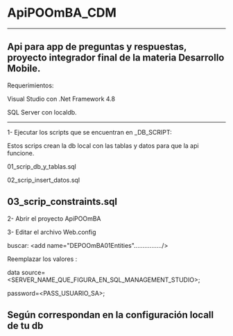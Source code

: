 # ApiPOOmBA_CDM
-----------------------------------------------------------------------------------------------------
Api para app de preguntas y respuestas, proyecto integrador final de la materia Desarrollo Mobile.
-----------------------------------------------------------------------------------------------------
Requerimientos: 

Visual Studio con .Net Framework 4.8

SQL Server con localdb.

-----------------------------------------------------------------------------------------------------
1- Ejecutar los scripts que se encuentran en _DB_SCRIPT:

Estos scrips crean la db local con las tablas y datos para que la api funcione.

01_scrip_db_y_tablas.sql

02_scrip_insert_datos.sql

03_scrip_constraints.sql
-----------------------------------------------------------------------------------------------------

2- Abrir el proyecto ApiPOOmBA

3- Editar el archivo Web.config

buscar: 
<connectionStrings>
    <add name="DEPOOmBA01Entities"................/>
</connectionStrings>

Reemplazar los valores :

data source=<SERVER_NAME_QUE_FIGURA_EN_SQL_MANAGEMENT_STUDIO>;

password=<PASS_USUARIO_SA>;

Según correspondan en la configuración locall de tu db
-----------------------------------------------------------------------------------------------------
